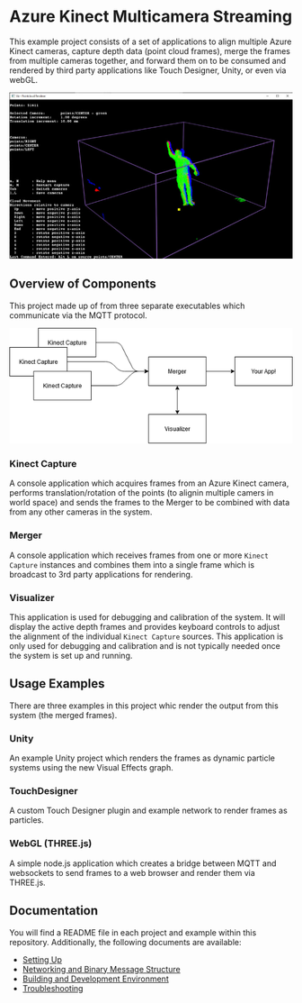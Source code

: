 # Azure Kinect Multicamera Streaming

This example project consists of a set of applications to align multiple Azure Kinect cameras, capture depth data (point cloud frames), merge the frames from multiple cameras together, and forward them on to be consumed and rendered by third party applications like Touch Designer, Unity, or even via webGL.

![Webgl Screenshot](./docs/visualizer-screenshot.jpg)

## Overview of Components

This project made up of from three separate executables which communicate via the MQTT protocol.

![Timeline for Mqtt events](./docs/kinect-streaming-diagram.png)

### Kinect Capture
A console application which acquires frames from an Azure Kinect camera, performs translation/rotation of the points (to alignin multiple camers in world space) and sends the frames to the Merger to be combined with data from any other cameras in the system.

### Merger
A console application which receives frames from one or more `Kinect Capture` instances and combines them into a single frame which is broadcast to 3rd party applications for rendering.

### Visualizer 
This application is used for debugging and calibration of the system. It will display the active depth frames and provides keyboard controls to adjust the alignment of the individual `Kinect Capture` sources. This application is only used for debugging and calibration and is not typically needed once the system is set up and running.


## Usage Examples

There are three examples in this project whic render the output from this system (the merged frames).

### Unity

An example Unity project which renders the frames as dynamic particle systems using the new Visual Effects graph.


### TouchDesigner

A custom Touch Designer plugin and example network to render frames as particles.


### WebGL (THREE.js)

A simple node.js application which creates a bridge between MQTT and websockets to send frames to a web browser and render them via THREE.js.



## Documentation

You will find a README file in each project and example within this repository. Additionally, the following documents are available:

 * [Setting Up](./docs/setup.md)
 * [Networking and Binary Message Structure](./docs/networking.md)
 * [Building and Development Environment](./docs/building.md)
 * [Troubleshooting](./docs/troubleshooting.md)